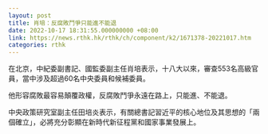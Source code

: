 ```yaml
---
layout: post
title: 肖培：反腐敗鬥爭只能進不能退
date: 2022-10-17 18:31:55.000000000 +08:00
link: https://news.rthk.hk/rthk/ch/component/k2/1671378-20221017.htm
categories: rthk
---
```


在北京，中紀委副書記、國監委副主任肖培表示，十八大以來，審查553名高級官員，當中涉及超過60名中央委員和候補委員。

他形容腐敗最容易顛覆政權，反腐敗鬥爭永遠在路上，只能進、不能退。

中央政策研究室副主任田培炎表示，有關總書記習近平的核心地位及其思想的「兩個確立」，必將充分彰顯在新時代新征程黨和國家事業發展上。
